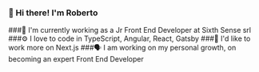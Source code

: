 ### 👋 Hi there! I'm Roberto
###🏢 I'm currently working as a Jr Front End Developer at Sixth Sense srl
###⚙️ I love to code in TypeScript, Angular, React, Gatsby
###🔭 I'd like to work more on Next.js
###🗣  I am working on my personal growth, on becoming an expert Front End Developer 


<!--
**robertocoscia/robertocoscia** is a ✨ _special_ ✨ repository because its `README.md` (this file) appears on your GitHub profile.


